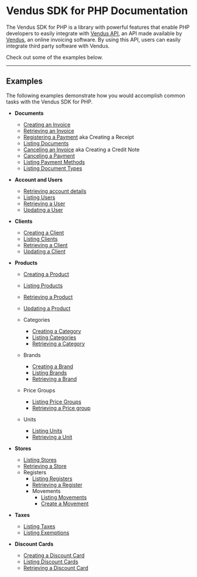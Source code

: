 # Vendus SDK for PHP Documentation

The Vendus SDK for PHP is a library with powerful features that enable PHP developers to easily integrate with [Vendus API](https://www.vendus.pt/ws/), an API made available by [Vendus](https://www.vendus.pt/), an online invoicing software. By using this API, users can easily integrate third party software with Vendus.

Check out some of the examples below.

---

## Examples

The following examples demonstrate how you would accomplish common tasks with the Vendus SDK for PHP.

- **Documents**
  - [Creating an Invoice](./examples/documents_create.md)
  - [Retrieving an Invoice](./examples/documents_detail.md)
  - [Registering a Payment](./examples/documents_receipt.md) aka Creating a Receipt
  - [Listing Documents](./examples/documents_list.md)
  - [Canceling an Invoice](./examples/documents_credit_note.md) aka Creating a Credit Note
  - [Canceling a Payment](./examples/documents_receipt_cancel.md)
  - [Listing Payment Methods](./examples/documents_payment_methods.md)
  - [Listing Document Types](./examples/documents_document_types.md)

- **Account and Users**
  - [Retrieving account details](./examples/account.md)
  - [Listing Users](./examples/account_users_list.md)
  - [Retrieving a User](./examples/account_user.md)
  - [Updating a User](./examples/account_user_update.md)

- **Clients**
  - [Creating a Client](./examples/clients_create.md)
  - [Listing Clients](./examples/clients_list.md)
  - [Retrieving a Client](./examples/clients_detail.md)
  - [Updating a Client](./examples/clients_update.md)

- **Products**
  - [Creating a Product](./examples/products_create.md)
  - [Listing Products](./examples/products_list.md)
  - [Retrieving a Product](./examples/products_detail.md)
  - [Updating a Product](./examples/products_update.md)

  - Categories
    - [Creating a Category](./examples/categories_create.md)
    - [Listing Categories](./examples/categories_list.md)
    - [Retrieving a Category](./examples/categories_detail.md)

  - Brands
    - [Creating a Brand](./examples/brands_create.md)
    - [Listing Brands](./examples/brands_list.md)
    - [Retrieving a Brand](./examples/brands_detail.md)

  - Price Groups
    - [Listing Price Groups](./examples/price_groups_list.md)
    - [Retrieving a Price group](./examples/price_groups_detail.md)

  - Units
    - [Listing Units](./examples/units_list.md)
    - [Retrieving a Unit](./examples/units_detail.md)

- **Stores**
  - [Listing Stores](./examples/stores_list.md)
  - [Retrieving a Store](./examples/stores_detail.md)
  - Registers
    - [Listing Registers](./examples/registers_list.md)
    - [Retrieving a Register](./examples/registers_detail.md)
    - Movements
      - [Listing Movements](./examples/registers_movements_list.md)
      - [Create a Movement](./examples/registers_movements_create.md)

- **Taxes**
  - [Listing Taxes](./examples/taxes_list.md)
  - [Listing Exemptions](./examples/taxes_exemptions_list.md)

- **Discount Cards**
    - [Creating a Discount Card](./examples/discount_card_create.md)
    - [Listing Discount Cards](./examples/discount_card_list.md)
    - [Retrieving a Discount Card](./examples/discount_card_detail.md)
